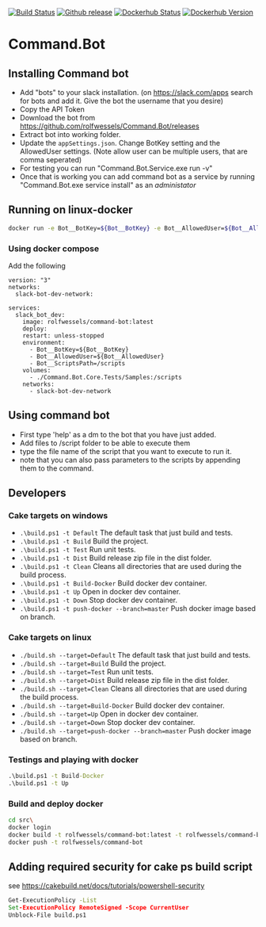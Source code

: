 [![Build Status](https://travis-ci.org/rolfwessels/Command.Bot.svg?branch=master)](https://travis-ci.org/rolfwessels/Command.Bot)
[![Github release](https://img.shields.io/github/v/release/rolfwessels/Command.Bot)](https://github.com/rolfwessels/Command.Bot/releases)
[![Dockerhub Status](https://img.shields.io/badge/dockerhub-ok-blue.svg)](https://hub.docker.com/r/rolfwessels/command-bot/tags)
[![Dockerhub Version](https://img.shields.io/docker/v/rolfwessels/command-bot?sort=semver)](https://hub.docker.com/r/rolfwessels/command-bot/tags)

# Command.Bot

## Installing Command bot

- Add "bots" to your slack installation. (on https://slack.com/apps search for bots and add it. Give the bot the username that you desire)
- Copy the API Token
- Download the bot from https://github.com/rolfwessels/Command.Bot/releases
- Extract bot into working folder.
- Update the `appSettings.json`. Change BotKey setting and the AllowedUser settings. (Note allow user can be multiple users, that are comma seperated)
- For testing you can run "Command.Bot.Service.exe run -v"
- Once that is working you can add command bot as a service by running "Command.Bot.exe service install" as an _administator_

## Running on linux-docker

```bash
docker run -e Bot__BotKey=${Bot__BotKey} -e Bot__AllowedUser=${Bot__AllowedUser} --name command-bot rolfwessels/command-bot:latest
```

### Using docker compose

Add the following

```docker
version: "3"
networks:
  slack-bot-dev-network:

services:
  slack_bot_dev:
    image: rolfwessels/command-bot:latest
    deploy:
    restart: unless-stopped
    environment:
      - Bot__BotKey=${Bot__BotKey}
      - Bot__AllowedUser=${Bot__AllowedUser}
      - Bot__ScriptsPath=/scripts
    volumes:
      - ./Command.Bot.Core.Tests/Samples:/scripts
    networks:
      - slack-bot-dev-network
```

## Using command bot

- First type 'help' as a dm to the bot that you have just added.
- Add files to /script folder to be able to execute them
- type the file name of the script that you want to execute to run it.
- note that you can also pass parameters to the scripts by appending them to the command.

## Developers

### Cake targets on windows

- `.\build.ps1 -t Default` The default task that just build and tests.
- `.\build.ps1 -t Build` Build the project.
- `.\build.ps1 -t Test` Run unit tests.
- `.\build.ps1 -t Dist` Build release zip file in the dist folder.
- `.\build.ps1 -t Clean` Cleans all directories that are used during the build process.
- `.\build.ps1 -t Build-Docker` Build docker dev container.
- `.\build.ps1 -t Up` Open in docker dev container.
- `.\build.ps1 -t Down` Stop docker dev container.
- `.\build.ps1 -t push-docker --branch=master` Push docker image based on branch.

### Cake targets on linux

- `./build.sh --target=Default` The default task that just build and tests.
- `./build.sh --target=Build` Build the project.
- `./build.sh --target=Test` Run unit tests.
- `./build.sh --target=Dist` Build release zip file in the dist folder.
- `./build.sh --target=Clean` Cleans all directories that are used during the build process.
- `./build.sh --target=Build-Docker` Build docker dev container.
- `./build.sh --target=Up` Open in docker dev container.
- `./build.sh --target=Down` Stop docker dev container.
- `./build.sh --target=push-docker --branch=master` Push docker image based on branch.

### Testings and playing with docker

```cmd
.\build.ps1 -t Build-Docker
.\build.ps1 -t Up
```

### Build and deploy docker

```bash
cd src\
docker login
docker build -t rolfwessels/command-bot:latest -t rolfwessels/command-bot:v1.0.4 ./
docker push -t rolfwessels/command-bot
```

## Adding required security for cake ps build script

see <https://cakebuild.net/docs/tutorials/powershell-security>

```cmd
Get-ExecutionPolicy -List
Set-ExecutionPolicy RemoteSigned -Scope CurrentUser
Unblock-File build.ps1
```
